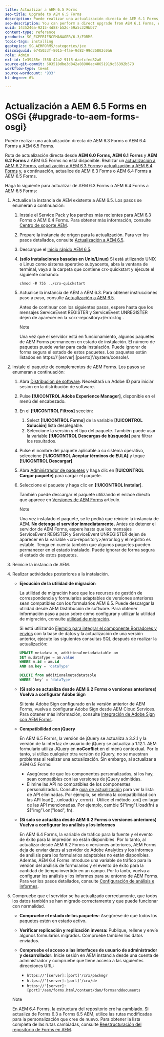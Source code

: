 ```yaml
---
title: Actualizar a AEM 6.5 Forms
seo-title: Upgrade to AEM 6.5 Forms
description: Puede realizar una actualización directa de AEM 6.1 Forms, AEM 6.2 Forms y LiveCycle ES4 SP1 a AEM 6.3 Forms.
seo-description: You can perform a direct upgrade from AEM 6.1 Forms, AEM 6.2 Forms, and LiveCycle ES4 SP1 to AEM 6.3 Forms.
uuid: 1435246a-9215-4d88-b52c-59a5c329bb77
content-type: reference
products: SG_EXPERIENCEMANAGER/6.3/FORMS
topic-tags: installing
geptopics: SG_AEMFORMS/categories/jee
discoiquuid: e745033f-8015-4fae-9d82-99d35802c0a6
role: Admin
exl-id: 1e39455e-f588-42a2-91f5-daefcfed82a0
source-git-commit: 603518dbe3d842a08900ac40651919c55392b573
workflow-type: tm+mt
source-wordcount: '933'
ht-degree: 6%

---
```


# Actualización a AEM 6.5 Forms en OSGi {#upgrade-to-aem-forms-osgi}

Puede realizar una actualización directa de AEM 6.3 Forms o AEM 6.4 Forms a AEM 6.5 Forms.

Ruta de actualización directa desde **AEM 6.0 Forms, AEM 6.1 Forms** y **AEM 6.2 Forms** a AEM 6.5 Forms no está disponible. Realizar un [actualización a AEM 6.2 Forms](https://helpx.adobe.com/experience-manager/6-2/forms/using/upgrade.html), [actualización a AEM 6.3 Forms](https://helpx.adobe.com/experience-manager/6-3/forms/using/upgrade.html)o [actualización a AEM 6.4 Forms](/help/forms/using/upgrade.md) y, a continuación, actualice de AEM 6.3 Forms o AEM 6.4 Forms a AEM 6.5 Forms.

Haga lo siguiente para actualizar de AEM 6.3 Forms o AEM 6.4 Forms a AEM 6.5 Forms:

1. Actualice la instancia de AEM existente a AEM 6.5. Los pasos se enumeran a continuación:

   1. Instale el Service Pack y los parches más recientes para AEM 6.3 Forms o AEM 6.4 Forms. Para obtener más información, consulte [Centro de soporte AEM](https://helpx.adobe.com/es/experience-manager/aem-releases-updates.html).
   1. Prepare la instancia de origen para la actualización. Para ver los pasos detallados, consulte [Actualización a AEM 6.5](/help/sites-deploying/upgrade.md).
   1. Descargue el [Inicio rápido AEM 6.5](/help/sites-deploying/deploy.md#getting%20the%20software).
   1. **(sólo instalaciones basadas en Unix/Linux)** Si está utilizando UNIX o Linux como sistema operativo subyacente, abra la ventana de terminal, vaya a la carpeta que contiene crx-quickstart y ejecute el siguiente comando:

      `chmod -R 755 ../crx-quickstart`

   1. Actualice la instancia de AEM a AEM 6.3. Para obtener instrucciones paso a paso, consulte [Actualización a AEM 6.5](/help/sites-deploying/upgrade.md).

      Antes de continuar con los siguientes pasos, espere hasta que los mensajes ServiceEvent REGISTER y ServiceEvent UNREGISTER dejen de aparecer en la &lt;crx-repository>/error.log .

      >[!NOTE]
      >
      >Una vez que el servidor está en funcionamiento, algunos paquetes de AEM Forms permanecen en estado de instalación. El número de paquetes puede variar para cada instalación. Puede ignorar de forma segura el estado de estos paquetes. Los paquetes están listados en https://&#39;[server]:[puerto]&#39;/system/console/.

1. Instale el paquete de complementos de AEM Forms. Los pasos se enumeran a continuación:

   1. Abra [Distribución de software](https://experience.adobe.com/downloads). Necesitará un Adobe ID para iniciar sesión en la distribución de software.
   1. Pulse **[!UICONTROL Adobe Experience Manager]**, disponible en el menú del encabezado.
   1. En el **[!UICONTROL Filtros]** sección:
      1. Select **[!UICONTROL Forms]** de la variable **[!UICONTROL Solución]** lista desplegable.
      1. Seleccione la versión y el tipo del paquete. También puede usar la variable **[!UICONTROL Descargas de búsqueda]** para filtrar los resultados.
   1. Pulse el nombre del paquete aplicable a su sistema operativo, seleccione **[!UICONTROL Aceptar términos de EULA]** y toque **[!UICONTROL Descargar]**.
   1. Abra [Administrador de paquetes](https://docs.adobe.com/content/help/es/experience-manager-65/administering/contentmanagement/package-manager.html) y haga clic en **[!UICONTROL Cargar paquete]** para cargar el paquete.
   1. Seleccione el paquete y haga clic en **[!UICONTROL Instalar]**.

      También puede descargar el paquete utilizando el enlace directo que aparece en [Versiones de AEM Forms](https://helpx.adobe.com/es/aem-forms/kb/aem-forms-releases.html) artículo.

      >[!NOTE]
      >
      >Una vez instalado el paquete, se le pedirá que reinicie la instancia de AEM. **No detenga el servidor inmediatamente.** Antes de detener el servidor de AEM Forms, espere hasta que los mensajes ServiceEvent REGISTER y ServiceEvent UNREGISTER dejen de aparecer en la variable &lt;crx-repository>/error.log y el registro es estable. Tenga en cuenta también que algunos paquetes pueden permanecer en el estado instalado. Puede ignorar de forma segura el estado de estos paquetes.

1. Reinicie la instancia de AEM.

1. Realizar actividades posteriores a la instalación.

   * **Ejecución de la utilidad de migración**

      La utilidad de migración hace que los recursos de gestión de correspondencia y formularios adaptables de versiones anteriores sean compatibles con los formularios AEM 6.5. Puede descargar la utilidad desde AEM Distribución de software. Para obtener información paso a paso sobre cómo configurar y utilizar la utilidad de migración, consulte [utilidad de migración](../../forms/using/migration-utility.md).

      Si está utilizando [Ejemplo para integrar el componente Borradores y envíos](https://helpx.adobe.com/experience-manager/6-3/forms/using/integrate-draft-submission-database.html) con la base de datos y la actualización de una versión anterior, ejecute las siguientes consultas SQL después de realizar la actualización:

      ```sql
      UPDATE metadata m, additionalmetadatatable am
      SET m.dataType = am.value
      WHERE m.id = am.id
      AND am.key = 'dataType'
      ```

      ```sql
      DELETE from additionalmetadatatable
      WHERE `key` = 'dataType'
      ```

   * **(Si solo se actualiza desde AEM 6.2 Forms o versiones anteriores) Vuelva a configurar Adobe Sign**

      Si tenía Adobe Sign configurado en la versión anterior de AEM Forms, vuelva a configurar Adobe Sign desde AEM Cloud Services. Para obtener más información, consulte [Integración de Adobe Sign con AEM Forms](../../forms/using/adobe-sign-integration-adaptive-forms.md).

   * **Compatibilidad con jQuery**

      En AEM 6.5 Forms, la versión de jQuery se actualiza a 3.2.1 y la versión de la interfaz de usuario de jQuery se actualiza a 1.12.1. AEM formulario utiliza JQuery en **noConflict** en el menú contextual. Por lo tanto, si utiliza cualquier otra versión de jQuery, no se muestran problemas al realizar una actualización. Sin embargo, al actualizar a AEM 6.5 Forms:

      * Asegúrese de que los componentes personalizados, si los hay, sean compatibles con las versiones de jQuery admitidas.
      * Elimine las API no compatibles de los componentes personalizados. Consulte [guía de actualización](https://jquery.com/upgrade-guide/3.0/) para ver la lista de API eliminadas. Por ejemplo, se elimina la compatibilidad con las API load(), .unload() y .error() . Utilice el método .on() en lugar de las API mencionadas. Por ejemplo, cambie $(&quot;img&quot;).load(fn) a $(&quot;img&quot;).on(&quot;load&quot;, fn).
   * **(Si solo se actualiza desde AEM 6.2 Forms o versiones anteriores) Vuelva a configurar los análisis y los informes**

      En AEM 6.4 Forms, la variable de tráfico para la fuente y el evento de éxito para la impresión no están disponibles. Por lo tanto, al actualizar desde AEM 6.2 Forms o versiones anteriores, AEM Forms deja de enviar datos al servidor de Adobe Analytics y los informes de análisis para los formularios adaptables no están disponibles. Además, AEM 6.4 Forms introduce una variable de tráfico para la versión del análisis de formularios y el evento de éxito para la cantidad de tiempo invertido en un campo. Por lo tanto, vuelva a configurar los análisis y los informes para su entorno de AEM Forms. Para ver los pasos detallados, consulte [Configuración de análisis e informes](../../forms/using/configure-analytics-forms-documents.md).


1. Compruebe que el servidor se ha actualizado correctamente, que todos los datos también se han migrado correctamente y que puede funcionar con normalidad.

   * **Compruebe el estado de los paquetes:** Asegúrese de que todos los paquetes estén en estado activo.
   * **Verificar replicación y replicación inversa:** Publique, rellene y envíe algunos formularios migrados. Compruebe también los datos enviados.
   * **Compruebe el acceso a las interfaces de usuario de administrador y desarrollador:** Inicie sesión en AEM instancia desde una cuenta de administrador y compruebe que tiene acceso a las siguientes direcciones URL:

      * `https://'[server]:[port]'/crx/packmgr`
      * `https://'[server]:[port]'/crx/de`
      * `https://'[server]:[port]'/aem/forms.html/content/dam/formsanddocuments`

   >[!NOTE]
   En AEM 6.4 Forms, la estructura del repositorio crx ha cambiado. Si actualiza de Forms 6.3 a Forms 6.5 AEM, utilice las rutas modificadas para la personalización que cree de nuevo. Para obtener la lista completa de las rutas cambiadas, consulte [Reestructuración del repositorio de Forms en AEM](/help/sites-deploying/forms-repository-restructuring-in-aem-6-5.md).
